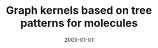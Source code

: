 ---
title: "Graph kernels based on tree patterns for molecules"
collection: publications
permalink: /publications/2009-01-01-Graph-kernels-based-on-tree-patterns-for-molecules
date: 2009-01-01
paperurl: 'https://doi.org/10.1007/s10994-008-5086-2'
citation: 'P.&nbsp;Mah<span class="bibtex-protected">é</span>, &amp; J.-P. Vert.
Graph kernels based on tree patterns for molecules.
<em>Mach. Learn.</em>, 75(1):3–35, 2009.'
---